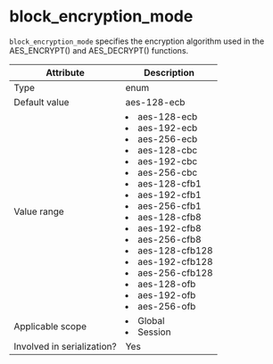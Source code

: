 # block_encryption_mode

`block_encryption_mode` specifies the encryption algorithm used in the AES_ENCRYPT() and AES_DECRYPT() functions.

| **Attribute** | **Description** |
|---------|----------------------------------------------------------------------------|
| Type | enum |
| Default value | aes-128-ecb |
| Value range | <li> aes-128-ecb   <li> aes-192-ecb   <li> aes-256-ecb   <li> aes-128-cbc   <li> aes-192-cbc   <li> aes-256-cbc   <li> aes-128-cfb1   <li> aes-192-cfb1   <li> aes-256-cfb1   <li> aes-128-cfb8   <li> aes-192-cfb8   <li> aes-256-cfb8   <li> aes-128-cfb128   <li> aes-192-cfb128   <li> aes-256-cfb128   <li> aes-128-ofb   <li> aes-192-ofb   <li> aes-256-ofb |
| Applicable scope | <li> Global   <li> Session |
| Involved in serialization? | Yes |
